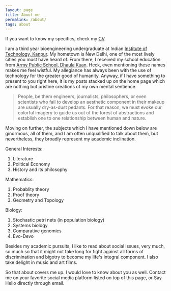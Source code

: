 ```yaml
---
layout: page
title: About me
permalink: /about/
tags: about
---
```


If you want to know my specifics, check my [CV][cv].

I am a third year bioengineering undergraduate at Indian [Institute of Technology, Kanpur][iitk]. My hometown is New Delhi, one of the most lively cities you must have heard of. From there, I received my school education from [Army Public School, Dhaula Kuan][aps]. Heck, even mentioning these names makes me feel wistful. My allegiance has always been with the use of technology for the greater good of humanity. Anyway, if I have something to present to you right here, it is my posts stacked up on the home page which are nothing but pristine creations of my own mental sentience. 

>People, be them engineers, journalists, philosophers, or even scientists who fail to develop an aesthetic component in their makeup are usually dry-as-dust pedants. For that reason, we must evoke our colorful imagery to guide us out of the forest of abstractions and establish one to one relationship between human and nature. 

Moving on further, the subjects which I have mentioned down below are ginormous, all of them, and I am often unqualified to talk about them, but nevertheless, they broadly represent my academic inclination.

General Interests:

1. Literature
2. Political Economy
3. History and its philosophy


Mathematics:

1. Probablity theory
2. Proof theory
3. Geometry and Topology


Biology:

1. Stochastic petri nets (in population biology)
2. Systems biology
4. Comparative genomics
6. Evo-Devo

Besides my academic pursuits, I like to read about social issues, very much, so much so that it might not take long for fight against all forms of discrimination and bigotry to become my life's integral component. I also take delight in music and art films.

So that about covers me up. I would love to know about you as well. 
Contact me on your favorite social media platform listed on top of this page, or Say Hello directly through email.

[aps]: http://apsdk.com
[iitk]: http://iitk.ac.in
[cv]: http://home.iitk.ac.in/~akshaybt
